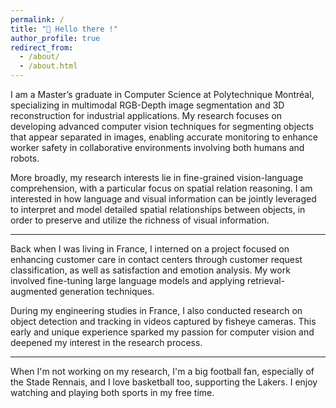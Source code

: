 ```yaml
---
permalink: /
title: "👋 Hello there !"
author_profile: true
redirect_from: 
  - /about/
  - /about.html
---
```


I am a Master’s graduate in Computer Science at Polytechnique Montréal, specializing in multimodal RGB-Depth image segmentation and 3D reconstruction for industrial applications. My research focuses on developing advanced computer vision techniques for segmenting objects that appear separated in images, enabling accurate monitoring to enhance worker safety in collaborative environments involving both humans and robots.

More broadly, my research interests lie in fine-grained vision-language comprehension, with a particular focus on spatial relation reasoning. I am interested in how language and visual information can be jointly leveraged to interpret and model detailed spatial relationships between objects, in order to preserve and utilize the richness of visual information.

------

Back when I was living in France, I interned on a project focused on enhancing customer care in contact centers through customer request classification, as well as satisfaction and emotion analysis. My work involved fine-tuning large language models and applying retrieval-augmented generation techniques.

During my engineering studies in France, I also conducted research on object detection and tracking in videos captured by fisheye cameras. This early and unique experience sparked my passion for computer vision and deepened my interest in the research process.

------

When I'm not working on my research, I'm a big football fan, especially of the Stade Rennais, and I love basketball too, supporting the Lakers. I enjoy watching and playing both sports in my free time.
